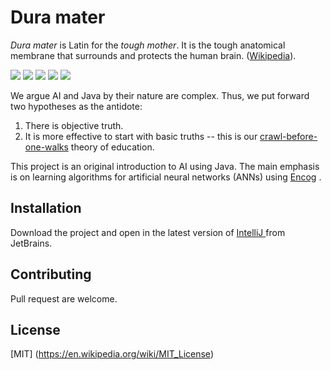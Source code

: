 # Dura mater
*Dura mater* is Latin for the *tough mother*. It is the tough anatomical membrane that surrounds and protects the human brain.
([Wikipedia](https://en.wikipedia.org/wiki/Dura_mater)).

![](https://badgen.net/badge/Java/1.16/FF0000?icon=github)
![](https://badgen.net/badge/Encog/3.4/6E86FF?icon=github)
![](https://badgen.net/badge/OpenNLP/1.9.3/1ED760)
![](https://badgen.net/badge/Maven/Bundled/FF00FF)
![](https://badgen.net/badge/Maintained/YES/FFFF00)

We argue AI and Java by their nature are complex.
Thus, we put forward two hypotheses as the antidote:
1. There is objective truth.   
2. It is more effective to start with basic truths -- this is our
   [crawl-before-one-walks](https://en.wiktionary.org/wiki/crawl_before_one_walks) theory of education.

This project is an original introduction to AI using Java.
The main emphasis is on learning algorithms for
artificial neural networks (ANNs) using [Encog](https://www.heatonresearch.com/encog/) .

## Installation
Download the project and open in the latest version of
[IntelliJ ](https://www.jetbrains.com/idea/download/?fromIDE=#section=windows)
from JetBrains.

## Contributing
Pull request are welcome.

## License
[MIT] (https://en.wikipedia.org/wiki/MIT_License)